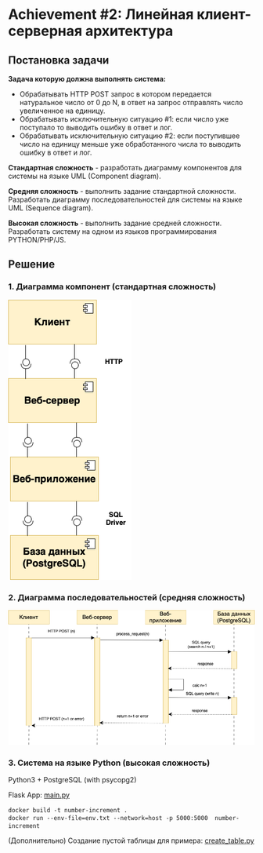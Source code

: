 # Achievement #2: Линейная клиент-серверная архитектура

## Постановка задачи

**Задача которую должна выполнять система:**

- Обрабатывать HTTP POST запрос в котором передается натуральное число от 0 до N, в ответ на запрос отправлять число увеличенное на единицу.
- Обрабатывать исключительную ситуацию #1: если число уже поступало то выводить ошибку в ответ и лог.
- Обрабатывать исключительную ситуацию #2: если поступившее число на единицу меньше уже обработанного числа то выводить ошибку в ответ и лог.

**Стандартная сложность** - разработать диаграмму компонентов для системы на языке UML (Component diagram).

**Средняя сложность** - выполнить задание стандартной сложности. Разработать диаграмму последовательностей для системы на языке UML (Sequence diagram).

**Высокая сложность** - выполнить задание средней сложности. Разработать систему на одном из языков программирования PYTHON/PHP/JS.

## Решение
### 1. Диаграмма компонент (стандартная сложность)
![image](https://github.com/nickimpark/miem-2024/blob/main/distributed-computing-course/achievement-2/component_diagram_1.png?raw=true)

### 2. Диаграмма последовательностей (средняя сложность)
![image](https://github.com/nickimpark/miem-2024/blob/main/distributed-computing-course/achievement-2/sequence_diagram_1.png?raw=true)

### 3. Система на языке Python (высокая сложность)
Python3 + PostgreSQL (with psycopg2)

Flask App: <a href="https://github.com/nickimpark/miem-2024/blob/main/distributed-computing-course/achievement-2/main.py">main.py</a>

```
docker build -t number-increment .
docker run --env-file=env.txt --network=host -p 5000:5000  number-increment
```

(Дополнительно) Создание пустой таблицы для примера: <a href="https://github.com/nickimpark/miem-2024/blob/main/distributed-computing-course/achievement-2/create_table.py">create_table.py</a>
